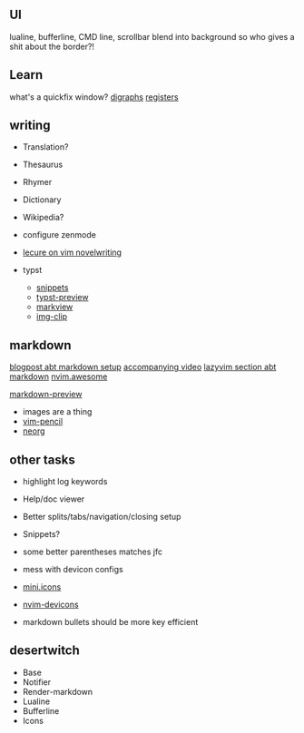<!-- TODO: -->

## UI

lualine, bufferline, CMD line, scrollbar
blend into background so who gives a shit about the border?!

## Learn

what's a quickfix window?
[digraphs](https://neovim.io/doc/user/digraph.html)
[registers](https://www.youtube.com/watch?v=AC_DyfUcTsw)

## writing

- Translation?
- Thesaurus
- Rhymer
- Dictionary
- Wikipedia?
- configure zenmode

- [lecure on vim novelwriting](https://www.youtube.com/watch?v=2ORWaIqyj7k)
- typst
  - [snippets](https://github.com/rafamadriz/friendly-snippets)
  - [typst-preview ](https://github.com/chomosuke/typst-preview.nvim)
  - [markview](https://github.com/OXY2DEV/markview.nvim)
  - [img-clip](https://github.com/HakonHarnes/img-clip.nvim)

## markdown

[blogpost abt markdown setup](https://linkarzu.com/posts/neovim/markdown-setup-2025/#bullets-vimbulletsvim)
[accompanying video](https://www.youtube.com/watch?v=1YEbKDlxfss)
[lazyvim section abt markdown](https://www.lazyvim.org/extras/lang/markdown)
[nvim.awesome](https://github.com/rockerBOO/awesome-neovim?tab=readme-ov-file#note-taking)

[markdown-preview](https://github.com/iamcco/markdown-preview.nvim)

- images are a thing
- [vim-pencil](https://github.com/preservim/vim-pencil)
- [neorg](https://github.com/nvim-neorg/neorg)

## other tasks

- highlight log keywords

- Help/doc viewer
- Better splits/tabs/navigation/closing setup

- Snippets?

- some better parentheses matches jfc

- mess with devicon configs
- [mini.icons](https://github.com/nvim-mini/mini.icons)
- [nvim-devicons](github.com/nvim-tree/nvim-web-devicons)

- markdown bullets should be more key efficient

## desertwitch

- Base
- Notifier
- Render-markdown
- Lualine
- Bufferline
- Icons
